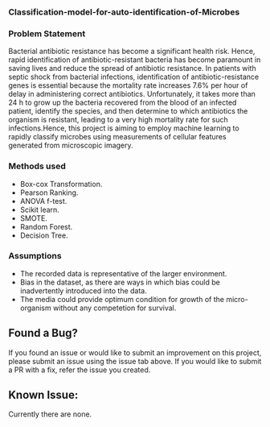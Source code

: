 ### Classification-model-for-auto-identification-of-Microbes

### Problem Statement

Bacterial antibiotic resistance has become a significant health risk. Hence, rapid identification of antibiotic-resistant bacteria has become paramount in saving lives and reduce the spread of antibiotic resistance. In patients with septic shock from bacterial infections, identification of antibiotic-resistance genes is essential because the mortality rate increases 7.6% per hour of delay in administering correct antibiotics. Unfortunately, it takes more than 24 h to grow up the bacteria recovered from the blood of an infected patient, identify the species, and then determine to which antibiotics the organism is resistant, leading to a very high mortality rate for such infections.Hence, this project is aiming to employ machine learning to rapidly classify microbes using measurements of cellular features generated from microscopic imagery.

### Methods used

- Box-cox Transformation.
- Pearson Ranking.
- ANOVA f-test.
- Scikit learn.
- SMOTE.
- Random Forest.
- Decision Tree.

### Assumptions

- The recorded data is representative of the larger environment.
- Bias in the dataset, as there are ways in which bias could be inadvertently introduced into the data.
- The media could provide optimum condition for growth of the micro-organism without any competetion for survival.

## Found a Bug?

  If you found an issue or would like to submit an improvement on this project, please submit an issue using the issue tab above. If you would like to submit a PR with a fix, refer the issue you created.

## Known Issue:

  Currently there are none. 

